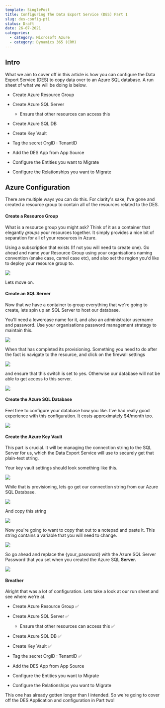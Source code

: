 ```yaml
---
template: SinglePost
title: Configuring The Data Export Service (DES) Part 1
slug: des-config-pt1
status: Draft
date: 26-07-2021
categories:
  - category: Microsoft Azure
  - category: Dynamics 365 (CRM)
---
```

## Intro

What we aim to cover off in this article is how you can configure the Data Export Service (DES) to copy data over to an Azure SQL database. A run sheet of what we will be doing is below.

* Create Azure Resource Group
* Create Azure SQL Server 

  * Ensure that other resources can access this 
* Create Azure SQL DB
* Create Key Vault
* Tag the secret OrgID : TenantID 
* Add the DES App from App Source 
* Configure the Entities you want to Migrate
* Configure the Relationships you want to Migrate

## Azure Configuration

There are multiple ways you can do this. For clarity's sake, I've gone and created a resource group to contain all of the resources related to the DES. 

#### Create a Resource Group

What is a resource group you might ask? Think of it as a container that elegantly *groups* your resources together. It simply provides a nice bit of separation for all of your resources in Azure.

Using a subscription that exists (If not you will need to create one). Go ahead and name your Resource Group using your organisations naming convention (snake case, camel case etc), and also set the region you'd like to deploy your resource group to. 

![](https://ucarecdn.com/4d28a116-0f91-4eba-866b-75f52a1e5a1b/)

Lets move on.

#### Create an SQL Server

Now that we have a container to group everything that we're going to create, lets spin up an SQL Server to host our database.

You'll need a lowercase name for it, and also an administrator username and password. Use your organisations password management strategy to maintain this. 

![](https://ucarecdn.com/e3db3aed-23e2-41fc-aecc-c1e58ae2d20d/)

When that has completed its provisioning. Something you need to do after the fact is navigate to the resource, and click on the firewall settings 

![](https://ucarecdn.com/29cb48bd-9142-4bae-9887-66870b65e94e/)

and ensure that this switch is set to yes. Otherwise our database will not be able to get access to this server. 

![](https://ucarecdn.com/b3011ee1-c262-4e1a-b055-140fc64b719d/)

#### Create the Azure SQL Database

Feel free to configure your database how you like. I've had really good experience with this configuration. It costs approximately $4/month too. 

![](https://ucarecdn.com/5a80ec5c-a959-42b4-b766-f96d5be82259/)

#### Create the Azure Key Vault

This part is crucial. It will be managing the connection string to the SQL Server for us, which the Data Export Service will use to securely get that plain-text string. 

Your key vault settings should look something like this. 

![](https://ucarecdn.com/3b9d724d-1b62-46a0-9f5c-b0578ad5efdb/)

While that is provisioning, lets go get our connection string from our Azure SQL Database. 

![](https://ucarecdn.com/73c98423-3c45-4115-b100-979cdf4d1854/)

And copy this string

![](https://ucarecdn.com/6e53dcfa-822c-4859-bf66-eca08edb3adf/)

Now you're going to want to copy that out to a notepad and paste it. This string contains a variable that you will need to change. 

![](https://ucarecdn.com/17aca57d-bc14-4987-a0fd-a0bb27da0ced/)

So go ahead and replace the {your_password} with the Azure SQL Server Password that you set when you created the Azure SQL **Server.**

![](https://ucarecdn.com/030ce960-9c63-4871-bfc1-5d97bf239cd6/)



#### Breather

Alright that was a lot of configuration. Lets take a look at our run sheet and see where we're at. 

* Create Azure Resource Group ✅
* Create Azure SQL Server ✅

  * Ensure that other resources can access this ✅
* Create Azure SQL DB ✅
* Create Key Vault ✅
* Tag the secret OrgID : TenantID ✅
* Add the DES App from App Source 
* Configure the Entities you want to Migrate
* Configure the Relationships you want to Migrate



This one has already gotten longer than I intended. So we're going to cover off the DES Application and configuration in Part two!
